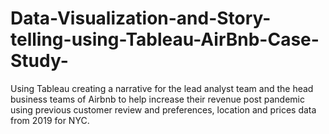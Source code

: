# Data-Visualization-and-Story-telling-using-Tableau-AirBnb-Case-Study-
Using Tableau creating a narrative for the lead analyst team and the head business teams of Airbnb to help increase their revenue post pandemic using previous customer review and preferences, location and prices data from 2019 for NYC. 
